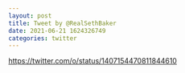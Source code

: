 ```yaml
--- 
layout: post 
title: Tweet by @RealSethBaker 
date: 2021-06-21 1624326749 
categories: twitter 
--- 
```

https://twitter.com/o/status/1407154470811844610